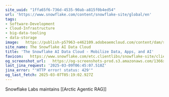 ```yaml
---
site_uuid: "1ffa65f6-736d-4535-90ab-a815f0b4ed54"
url: 'https://www.snowflake.com/content/snowflake-site/global/en'
tags:
- Software-Development
- Cloud-Infrastructure
- big-data-tooling
- data-storage
image:   https://publish-p57963-e462109.adobeaemcloud.com/content/dam/snowflake-site/general/technical/default-og-image/snowflake-social-share.png
site_name: The Snowflake AI Data Cloud
title: 'The Snowflake AI Data Cloud - Mobilize Data, Apps, and AI'
favicon:   https://www.snowflake.com/etc.clientlibs/snowflake-site/clientlibs/clientlib-react/resources/favicon-32x32.png?v=2
og_screenshot_url:   https://og-screenshots-prod.s3.amazonaws.com/1366x768/80/false/868c0915bc6da132b6d1923ef6ea6da02779590af4c8f2a91236335779a5f9d0.jpeg
last_jina_request: '2025-03-09T06:45:07.518Z'
jina_error: "'HTTP error! status: 429'"
og_last_fetch: 2025-03-07T05:19:02.927Z
---
```

Snowflake Labs maintains [[Arctic Agentic RAG]]

